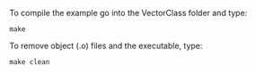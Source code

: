 To compile the example go into the VectorClass folder and type:

	make

To remove object (.o) files and the executable, type:

	make clean